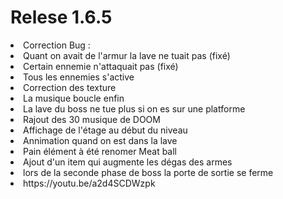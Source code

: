 <strong><h1>Relese 1.6.5</h1></strong>

<li>Correction Bug : </li>
  <li>Quant on avait de l'armur la lave ne tuait pas (fixé)</li>
  <li>Certain ennemie n'attaquait pas (fixé)</li>
  <li>Tous les ennemies s'active</li>
  <li>Correction des texture</li>
  <li>La musique boucle enfin</li>
  <li>La lave du boss ne tue plus si on es sur une platforme</li>
<li>Rajout des 30 musique de DOOM</li>
<li>Affichage de l'étage au début du niveau</li>
<li>Annimation quand on est dans la lave</li>
<li>Pain élément à été renomer Meat ball</li>
<li>Ajout d'un item qui augmente les dégas des armes</li>
<li>lors de la seconde phase de boss la porte de sortie se ferme</li>


<li>https://youtu.be/a2d4SCDWzpk</li>
